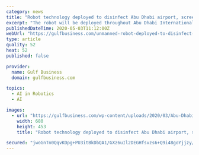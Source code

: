 ```yaml
---
category: news
title: "Robot technology deployed to disinfect Abu Dhabi airport, screen passengers"
excerpt: "The robot will be deployed throughout Abu Dhabi International Airport including staff areas and cargo facilities as well as cabins on passenger aircraft"
publishedDateTime: 2020-05-03T11:12:00Z
webUrl: "https://gulfbusiness.com/unmanned-robot-deployed-to-disinfect-abu-dhabi-airport-screen-passengers/"
type: article
quality: 52
heat: 52
published: false

provider:
  name: Gulf Business
  domain: gulfbusiness.com

topics:
  - AI in Robotics
  - AI

images:
  - url: "https://gulfbusiness.com/wp-content/uploads/2020/03/Abu-Dhabi-International-Airport.jpeg"
    width: 680
    height: 453
    title: "Robot technology deployed to disinfect Abu Dhabi airport, screen passengers"

secured: "jwoGnTn0QqvKDpg+PU3itBkDbQA1/GXz6uIl2DEGHfsvzs6+Q9i48goYjjzy/0T5AAAZPB1cnCN9Poa6aohfXLvMY753jzRw3OEzgWc8mlaL2suosCjhtaIkCvsYl/mYsWt9q0RCShbxFLwzzygSGF5YOeOYp9+syEHf+MclPqlSGMch8TOTAjcGisY+yepRx6MoxumC+WLcNkvuLf/icj0OZVZxfIER36bQKYc44ULTqDUcDEJ1c1mXOH7w+OBL3NjOFjHNfrQjwmc1CDIPvOOX9hOPgM9E9+38Up6zBw1CY7GeQJLp34Eu8FkzrudO;kChx7oXaNAiDHzOjc8QS/g=="
---
```


